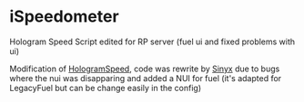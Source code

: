 # iSpeedometer
Hologram Speed Script edited for RP server (fuel ui and fixed problems with ui)


Modification of <a href="https://github.com/kasuganosoras/hologramspeed">HologramSpeed</a>, code was rewrite by <a href="https://github.com/s1nyx">Sinyx</a> due to 
bugs where the nui was disapparing and added a NUI for fuel (it's adapted for LegacyFuel but can be change easily in the config)